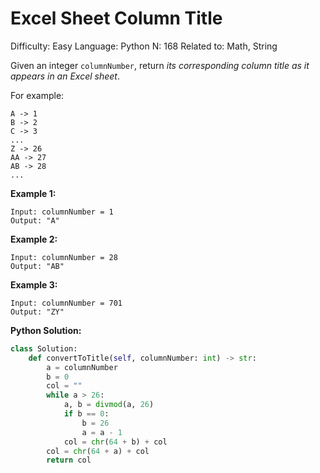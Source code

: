 # Excel Sheet Column Title

Difficulty: Easy
Language: Python
N: 168
Related to: Math, String

Given an integer `columnNumber`, return *its corresponding column title as it appears in an Excel sheet*.

For example:

```
A -> 1
B -> 2
C -> 3
...
Z -> 26
AA -> 27
AB -> 28
...

```

**Example 1:**

```
Input: columnNumber = 1
Output: "A"

```

**Example 2:**

```
Input: columnNumber = 28
Output: "AB"

```

**Example 3:**

```
Input: columnNumber = 701
Output: "ZY"
```

**Python Solution:**

```python
class Solution:
    def convertToTitle(self, columnNumber: int) -> str:
        a = columnNumber
        b = 0
        col = ""
        while a > 26:
            a, b = divmod(a, 26)
            if b == 0:
                b = 26
                a = a - 1
            col = chr(64 + b) + col
        col = chr(64 + a) + col
        return col
```